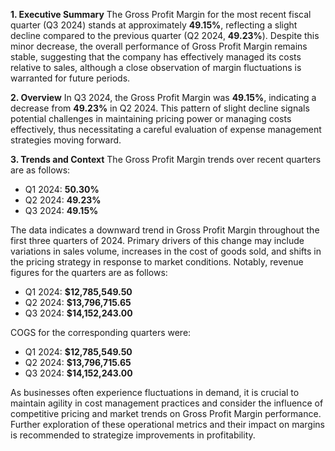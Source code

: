 **1. Executive Summary**
The Gross Profit Margin for the most recent fiscal quarter (Q3 2024) stands at approximately **49.15%**, reflecting a slight decline compared to the previous quarter (Q2 2024, **49.23%**). Despite this minor decrease, the overall performance of Gross Profit Margin remains stable, suggesting that the company has effectively managed its costs relative to sales, although a close observation of margin fluctuations is warranted for future periods.

**2. Overview**
In Q3 2024, the Gross Profit Margin was **49.15%**, indicating a decrease from **49.23%** in Q2 2024. This pattern of slight decline signals potential challenges in maintaining pricing power or managing costs effectively, thus necessitating a careful evaluation of expense management strategies moving forward.

**3. Trends and Context**
The Gross Profit Margin trends over recent quarters are as follows:
- Q1 2024: **50.30%**
- Q2 2024: **49.23%**
- Q3 2024: **49.15%**

The data indicates a downward trend in Gross Profit Margin throughout the first three quarters of 2024. Primary drivers of this change may include variations in sales volume, increases in the cost of goods sold, and shifts in the pricing strategy in response to market conditions. Notably, revenue figures for the quarters are as follows:
- Q1 2024: **$12,785,549.50**
- Q2 2024: **$13,796,715.65**
- Q3 2024: **$14,152,243.00**

COGS for the corresponding quarters were:
- Q1 2024: **$12,785,549.50**
- Q2 2024: **$13,796,715.65**
- Q3 2024: **$14,152,243.00**

As businesses often experience fluctuations in demand, it is crucial to maintain agility in cost management practices and consider the influence of competitive pricing and market trends on Gross Profit Margin performance. Further exploration of these operational metrics and their impact on margins is recommended to strategize improvements in profitability.